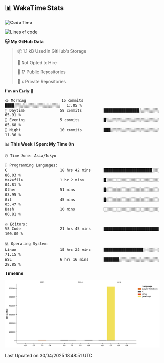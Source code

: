 ## 📊 WakaTime Stats

<!--START_SECTION:waka-->
![Code Time](http://img.shields.io/badge/Code%20Time-51%20hrs%2046%20mins-blue)

![Lines of code](https://img.shields.io/badge/From%20Hello%20World%20I%27ve%20Written-624.3%20thousand%20lines%20of%20code-blue)

**🐱 My GitHub Data** 

> 📦 1.1 kB Used in GitHub's Storage 
 > 
> 🚫 Not Opted to Hire
 > 
> 📜 17 Public Repositories 
 > 
> 🔑 4 Private Repositories 
 > 
**I'm an Early 🐤** 

```text
🌞 Morning                15 commits          ████░░░░░░░░░░░░░░░░░░░░░   17.05 % 
🌆 Daytime                58 commits          ████████████████░░░░░░░░░   65.91 % 
🌃 Evening                5 commits           █░░░░░░░░░░░░░░░░░░░░░░░░   05.68 % 
🌙 Night                  10 commits          ███░░░░░░░░░░░░░░░░░░░░░░   11.36 % 
```


📊 **This Week I Spent My Time On** 

```text
🕑︎ Time Zone: Asia/Tokyo

💬 Programming Languages: 
C                        18 hrs 42 mins      ██████████████████████░░░   86.03 % 
Makefile                 1 hr 2 mins         █░░░░░░░░░░░░░░░░░░░░░░░░   04.81 % 
Other                    51 mins             █░░░░░░░░░░░░░░░░░░░░░░░░   03.95 % 
Git                      45 mins             █░░░░░░░░░░░░░░░░░░░░░░░░   03.47 % 
Bash                     10 mins             ░░░░░░░░░░░░░░░░░░░░░░░░░   00.81 % 

🔥 Editors: 
VS Code                  21 hrs 45 mins      █████████████████████████   100.00 % 

💻 Operating System: 
Linux                    15 hrs 28 mins      ██████████████████░░░░░░░   71.15 % 
WSL                      6 hrs 16 mins       ███████░░░░░░░░░░░░░░░░░░   28.85 % 
```

**Timeline**

![Lines of Code chart](https://raw.githubusercontent.com/Hen00af/Hen00af/main/assets/bar_graph.png)


 Last Updated on 30/04/2025 18:48:51 UTC
<!--END_SECTION:waka-->
